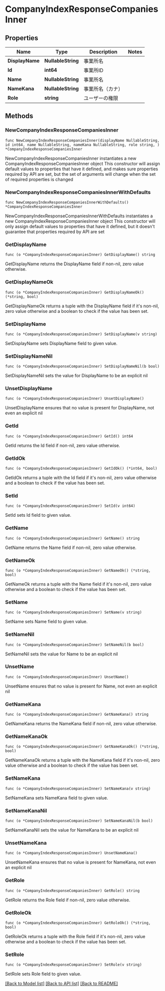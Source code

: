 # CompanyIndexResponseCompaniesInner

## Properties

Name | Type | Description | Notes
------------ | ------------- | ------------- | -------------
**DisplayName** | **NullableString** | 事業所名 | 
**Id** | **int64** | 事業所ID | 
**Name** | **NullableString** | 事業所名 | 
**NameKana** | **NullableString** | 事業所名（カナ） | 
**Role** | **string** | ユーザーの権限 | 

## Methods

### NewCompanyIndexResponseCompaniesInner

`func NewCompanyIndexResponseCompaniesInner(displayName NullableString, id int64, name NullableString, nameKana NullableString, role string, ) *CompanyIndexResponseCompaniesInner`

NewCompanyIndexResponseCompaniesInner instantiates a new CompanyIndexResponseCompaniesInner object
This constructor will assign default values to properties that have it defined,
and makes sure properties required by API are set, but the set of arguments
will change when the set of required properties is changed

### NewCompanyIndexResponseCompaniesInnerWithDefaults

`func NewCompanyIndexResponseCompaniesInnerWithDefaults() *CompanyIndexResponseCompaniesInner`

NewCompanyIndexResponseCompaniesInnerWithDefaults instantiates a new CompanyIndexResponseCompaniesInner object
This constructor will only assign default values to properties that have it defined,
but it doesn't guarantee that properties required by API are set

### GetDisplayName

`func (o *CompanyIndexResponseCompaniesInner) GetDisplayName() string`

GetDisplayName returns the DisplayName field if non-nil, zero value otherwise.

### GetDisplayNameOk

`func (o *CompanyIndexResponseCompaniesInner) GetDisplayNameOk() (*string, bool)`

GetDisplayNameOk returns a tuple with the DisplayName field if it's non-nil, zero value otherwise
and a boolean to check if the value has been set.

### SetDisplayName

`func (o *CompanyIndexResponseCompaniesInner) SetDisplayName(v string)`

SetDisplayName sets DisplayName field to given value.


### SetDisplayNameNil

`func (o *CompanyIndexResponseCompaniesInner) SetDisplayNameNil(b bool)`

 SetDisplayNameNil sets the value for DisplayName to be an explicit nil

### UnsetDisplayName
`func (o *CompanyIndexResponseCompaniesInner) UnsetDisplayName()`

UnsetDisplayName ensures that no value is present for DisplayName, not even an explicit nil
### GetId

`func (o *CompanyIndexResponseCompaniesInner) GetId() int64`

GetId returns the Id field if non-nil, zero value otherwise.

### GetIdOk

`func (o *CompanyIndexResponseCompaniesInner) GetIdOk() (*int64, bool)`

GetIdOk returns a tuple with the Id field if it's non-nil, zero value otherwise
and a boolean to check if the value has been set.

### SetId

`func (o *CompanyIndexResponseCompaniesInner) SetId(v int64)`

SetId sets Id field to given value.


### GetName

`func (o *CompanyIndexResponseCompaniesInner) GetName() string`

GetName returns the Name field if non-nil, zero value otherwise.

### GetNameOk

`func (o *CompanyIndexResponseCompaniesInner) GetNameOk() (*string, bool)`

GetNameOk returns a tuple with the Name field if it's non-nil, zero value otherwise
and a boolean to check if the value has been set.

### SetName

`func (o *CompanyIndexResponseCompaniesInner) SetName(v string)`

SetName sets Name field to given value.


### SetNameNil

`func (o *CompanyIndexResponseCompaniesInner) SetNameNil(b bool)`

 SetNameNil sets the value for Name to be an explicit nil

### UnsetName
`func (o *CompanyIndexResponseCompaniesInner) UnsetName()`

UnsetName ensures that no value is present for Name, not even an explicit nil
### GetNameKana

`func (o *CompanyIndexResponseCompaniesInner) GetNameKana() string`

GetNameKana returns the NameKana field if non-nil, zero value otherwise.

### GetNameKanaOk

`func (o *CompanyIndexResponseCompaniesInner) GetNameKanaOk() (*string, bool)`

GetNameKanaOk returns a tuple with the NameKana field if it's non-nil, zero value otherwise
and a boolean to check if the value has been set.

### SetNameKana

`func (o *CompanyIndexResponseCompaniesInner) SetNameKana(v string)`

SetNameKana sets NameKana field to given value.


### SetNameKanaNil

`func (o *CompanyIndexResponseCompaniesInner) SetNameKanaNil(b bool)`

 SetNameKanaNil sets the value for NameKana to be an explicit nil

### UnsetNameKana
`func (o *CompanyIndexResponseCompaniesInner) UnsetNameKana()`

UnsetNameKana ensures that no value is present for NameKana, not even an explicit nil
### GetRole

`func (o *CompanyIndexResponseCompaniesInner) GetRole() string`

GetRole returns the Role field if non-nil, zero value otherwise.

### GetRoleOk

`func (o *CompanyIndexResponseCompaniesInner) GetRoleOk() (*string, bool)`

GetRoleOk returns a tuple with the Role field if it's non-nil, zero value otherwise
and a boolean to check if the value has been set.

### SetRole

`func (o *CompanyIndexResponseCompaniesInner) SetRole(v string)`

SetRole sets Role field to given value.



[[Back to Model list]](../README.md#documentation-for-models) [[Back to API list]](../README.md#documentation-for-api-endpoints) [[Back to README]](../README.md)


